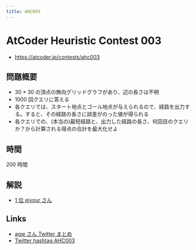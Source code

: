 ```yaml
---
title: AHC003
---
```


# AtCoder Heuristic Contest 003

- https://atcoder.jp/contests/ahc003

## 問題概要

- 30 \* 30 の頂点の無向グリッドグラフがあり、辺の長さは不明
- 1000 回クエリに答える
- 各クエリでは、スタート地点とゴール地点が与えられるので、経路を出力する。すると、その経路の長さに誤差がのった値が得られる
- 各クエリでの、(本当の)最短経路と、出力した経路の長さ、何回目のクエリか？から計算される得点の合計を最大化せよ

## 時間

200 時間

## 解説

- [1 位 eivour さん](https://qiita.com/contramundum/items/b945400b81536df42d1a)

## Links

- [agw さん Twitter まとめ](https://togetter.com/li/1720580)
- [Twitter hashtag AHC003](https://twitter.com/hashtag/AHC003)
